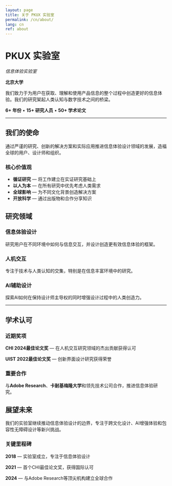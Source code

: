 ```yaml
---
layout: page
title: 关于 PKUX 实验室
permalink: /cn/about/
lang: cn
ref: about
---
```


# PKUX 实验室
*信息体验实验室*

**北京大学**

我们致力于为用户在获取、理解和使用产品信息的整个过程中创造更好的信息体验。我们的研究架起人类认知与数字技术之间的桥梁。

**6+ 年份** • **15+ 研究人员** • **50+ 学术论文**

---

## 我们的使命

通过严谨的研究、创新的解决方案和实际应用推进信息体验设计领域的发展，造福全球的用户、设计师和组织。

### 核心价值观

- **循证研究** — 将工作建立在实证研究基础上
- **以人为本** — 在所有研究中优先考虑人类需求
- **全球影响** — 为不同文化背景创造解决方案
- **开放科学** — 通过出版物和合作分享知识

## 研究领域

### 信息体验设计
研究用户在不同环境中如何与信息交互，并设计创造更有效信息体验的框架。

### 人机交互
专注于技术与人类认知的交集，特别是在信息丰富环境中的研究。

### AI辅助设计
探索AI如何在保持设计师主导权的同时增强设计过程中的人类创造力。

---

## 学术认可

### 近期奖项
**CHI 2024最佳论文奖** — 在人机交互研究领域的杰出贡献获得认可

**UIST 2022最佳论文奖** — 创新界面设计研究获得荣誉

### 重要合作
与**Adobe Research**、**卡耐基梅隆大学**和领先技术公司合作，推进信息体验研究。

## 展望未来

我们的实验室继续推动信息体验设计的边界，专注于跨文化设计、AI增强体验和包容性无障碍设计等新兴挑战。

### 关键里程碑

**2018** — 实验室成立，专注于信息体验设计

**2021** — 首个CHI最佳论文奖，获得国际认可

**2024** — 与Adobe Research等顶尖机构建立全球合作
